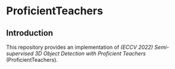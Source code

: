 # ProficientTeachers
## Introduction
This repository provides an implementation of *(ECCV 2022) Semi-supervised 3D Object Detection with Proficient Teachers* (ProficientTeachers).
